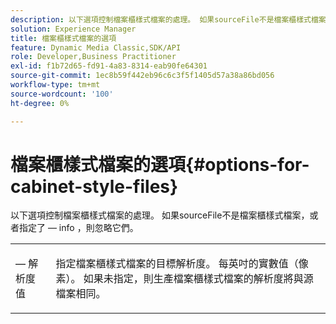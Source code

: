 ```yaml
---
description: 以下選項控制檔案櫃樣式檔案的處理。 如果sourceFile不是檔案櫃樣式檔案，或者指定了 — info ，則忽略它們。
solution: Experience Manager
title: 檔案櫃樣式檔案的選項
feature: Dynamic Media Classic,SDK/API
role: Developer,Business Practitioner
exl-id: f1b72d65-fd91-4a83-8314-eab90fe64301
source-git-commit: 1ec8b59f442eb96c6c3f5f1405d57a38a86bd056
workflow-type: tm+mt
source-wordcount: '100'
ht-degree: 0%

---
```


# 檔案櫃樣式檔案的選項{#options-for-cabinet-style-files}

以下選項控制檔案櫃樣式檔案的處理。 如果sourceFile不是檔案櫃樣式檔案，或者指定了 — info ，則忽略它們。

<table id="simpletable_332B78DDEB6540708844AB54AE321F9B"> 
 <tr class="strow"> 
  <td class="stentry"> <p><span class="codeph"> — 解析度 <span class="varname"> 值</span></span> </p> </td> 
  <td class="stentry"> <p>指定檔案櫃樣式檔案的目標解析度。 每英吋的實數值（像素）。 如果未指定，則生產檔案櫃樣式檔案的解析度將與源檔案相同。 </p></td> 
 </tr> 
</table>
